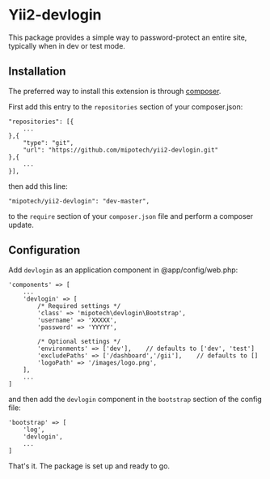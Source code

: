 # Yii2-devlogin

This package provides a simple way to password-protect an entire site,
typically when in dev or test mode.

## Installation
The preferred way to install this extension is through [composer](http://getcomposer.org/download/).

First add this entry to the `repositories` section of your composer.json:

```
"repositories": [{
    ...
},{
    "type": "git",
    "url": "https://github.com/mipotech/yii2-devlogin.git"
},{
    ...
}],
```

then add this line:

```
"mipotech/yii2-devlogin": "dev-master",
```

to the `require` section of your `composer.json` file and perform a composer update.

## Configuration

Add `devlogin` as an application component in @app/config/web.php:

```
'components' => [
    ...
    'devlogin' => [
        /* Required settings */
        'class' => 'mipotech\devlogin\Bootstrap',
        'username' => 'XXXXX',
        'password' => 'YYYYY',
        
        /* Optional settings */
        'environments' => ['dev'],    // defaults to ['dev', 'test']
        'excludePaths' => ['/dashboard','/gii'],    // defaults to []
        'logoPath' => '/images/logo.png',
    ],
    ...
]
```

and then add the `devlogin` component in the `bootstrap` section of the config file:
```
'bootstrap' => [
    'log',
    'devlogin',
    ...
]
```

That's it. The package is set up and ready to go.
